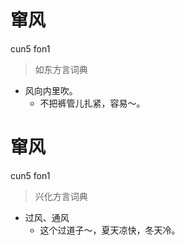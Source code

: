 # 窜风
cun5 fon1
> 如东方言词典
- 风向内里吹。
  - 不把裤管儿扎紧，容易～。


# 窜风
cun5 fon1
> 兴化方言词典
- 过风、通风
  - 这个过道子～，夏天凉快，冬天冷。

